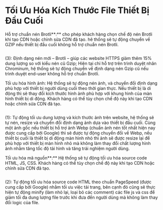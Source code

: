 # Tối Ưu Hóa Kích Thước File Thiết Bị Đầu Cuối

Hỗ trợ chuẩn nén Brotli**:** cho phép khách hàng chọn chế độ nén Brotli khi tạo CDN hoặc chỉnh sửa CDN đã tạo. hê thống sẽ tự động chuyển về GZIP nếu thiết bị đầu cuối không hỗ trợ chuẩn nén Brotli.

&#x20;     &#x20;

<figure><img src="https://docs.vngcloud.vn/download/attachments/36045484/image2021-11-17_14-0-40.png?version=1&#x26;modificationDate=1637132441000&#x26;api=v2" alt=""><figcaption></figcaption></figure>

&#x20;   (3): Định dạng nén mới – Brotli – giúp các website HTTPS giảm thêm 15% dung lượng so với kiểu nén cũ Gzip; Hiện tại chỉ hỗ trợ trên trình duyệt nhân Chrominum, hệ thống sẽ tự động chuyển về định dạng nén Gzip cũ nếu trình duyệt end-user không hỗ trợ chuẩn Brotli.

Tối ưu hóa hình ảnh: Hệ thống sẽ tự động nén ảnh, và chuyển đổi định dạng phù hợp với thiết bị người dùng cuối  theo thời gian thực. Nếu thiết bị là di động thì sẽ thay đổi kích thước hình ảnh phù hợp với khung hình của màn hình thiết bị di động. Khách hàng có thể tùy chọn chế độ này khi tạo CDN hoặc chỉnh sửa CDN đã tạo.

&#x20;   &#x20;

<figure><img src="https://docs.vngcloud.vn/download/attachments/36045484/image2021-11-17_14-1-25.png?version=1&#x26;modificationDate=1637132486000&#x26;api=v2" alt=""><figcaption></figcaption></figure>

&#x20;    (1): Tự động tối ưu dung lượng và kích thước ảnh trên website, hệ thống sẽ tự nén, resize và chuyển đổi định dạng ảnh dựa vào thiết bị đầu cuối. Cùng một ảnh gốc nếu thiết bị hỗ trợ ảnh Webp (chuẩn ảnh nén tốt nhất hiện nay được cung cấp bởi Google) thì sẽ được tự động chuyển đổi về Webp, nếu thiết bị cuối là thiết bị di động màn hình nhỏ thì ảnh sẽ được resize lại để phù hợp với thiết bị màn hình nhỏ mà không làm thay đổi chất lượng hình ảnh nhằm tăng tốc độ tải hình và tăng trải nghiệm người dùng.

Tối ưu hóa mã nguồn**:** Hệ thống sẽ tự động tối ưu hóa source code HTML, JS, CSS. Khách hàng có thể tùy chọn chế độ này khi tạo CDN hoặc chỉnh sửa CDN đã tạo.

&#x20;   &#x20;

<figure><img src="https://docs.vngcloud.vn/download/attachments/36045484/image2021-11-17_14-2-20.png?version=1&#x26;modificationDate=1637132540000&#x26;api=v2" alt=""><figcaption></figcaption></figure>

&#x20;    (2): Tự động tối ưu hóa source code HTML theo chuẩn PageSpeed (được cung cấp bởi Google) nhằm tối ưu việc tải trang, bên cạnh đó cũng sẽ thực hiện tự động minify (làm nhỏ lại, loại bỏ các comment) các file js và css để giảm tối đa dung lượng file trước khi đưa đến người dùng mà không làm thay đổi logic của file.
